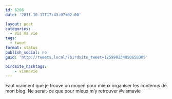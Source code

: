 ```yaml
---
id: 6206
date: '2011-10-17T17:43:07+02:00'

layout: post
categories:
  - Vis ma vie
tags:
  - tweet
format: status
publish_social: no
guid: 'http://tweets.local/?birdsite_tweet=125990234050658305'

birdsite_hashtags:
    - vismavie
---
```


Faut vraiment que je trouve un moyen pour mieux organiser les contenus de mon blog. Ne serait-ce que pour mieux m’y retrouver #vismavie